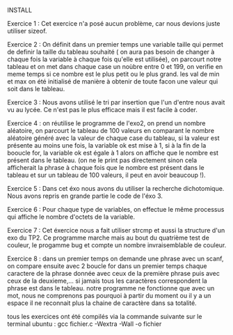 INSTALL

Exercice 1 : Cet exercice n'a posé aucun problème, car nous devions juste utiliser sizeof.

Exercice 2 : On définit dans un premier temps une variable taille qui permet de definir la taille du tableau souhaité ( on aura pas besoin de changer à chaque fois la variable à chaque fois qu'elle est utilisée), on parcourt notre tableau et on met dans chaque case un noùbre entre 0 et 199, on verifie en meme temps si ce nombre est le plus petit ou le plus grand. les val de min et max on été initialisé de manière à obtenir de toute facon une valeur qui soit dans le tableau.

Exercice 3 : Nous avons utilisé le tri par insertion que l'un d'entre nous avait vu au lycée. Ce n'est pas le plus efficace mais il est facile à coder.


Exercice 4 : on réutilise le programme de l'exo2, on prend un nombre aléatoire, on parcourt le tableau de 100 valeurs en comparant le nombre aléatoire généré avec la valeur de chaque case du tableau, si la valeur est présente au moins une fois, la variable ok est mise à 1, si à la fin de la booucle for, la variable ok est égale à 1 alors on affiche que le nombre est présent dans le tableau. (on ne le print pas directement sinon cela afficherait la phrase à chaque fois que le nombre est présent dans le tableau et sur un tableau de 100 valeurs, il peut en avoir beaucoup !).


Exercice 5 : Dans cet éxo nous avons du utiliser la recherche dichotomique. Nous avons repris en grande partie le code de l'éxo 3.


Exercice 6 : Pour chaque type de variables, on effectue le même processus qui affiche le nombre d'octets de la variable.


Exercice 7 : Cet éxercice nous a fait utiliser strcmp et aussi la structure d'un exo du TP2. Ce programme marche mais au bout du quatrième test de couleur, le progamme bug et compte un nombre invraisemblable de couleur.


Exercice 8 : dans un premier temps on demande une phrase avec un scanf, on compare ensuite avec 2 boucle for dans un premier temps chaque caractere de la phrase donnée avec ceux de la première phrase puis avec ceux de la deuxieme,... si jamais tous les caractères correspondent la phrase est dans le tableau. 
notre programme ne fonctionne que avec un mot, nous ne comprenons pas pourquoi à partir du moment ou il y a un espace il ne reconnait plus la chaine de caractère dans sa totalité.


tous les exercices ont été compilés via la commande suivante sur le terminal ubuntu :
gcc fichier.c -Wextra -Wall -o fichier
